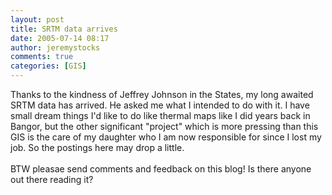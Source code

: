 ```yaml
---
layout: post
title: SRTM data arrives
date: 2005-07-14 08:17
author: jeremystocks
comments: true
categories: [GIS]
---
```

Thanks to the kindness of Jeffrey Johnson in the States, my long awaited SRTM data has arrived. He asked me what I intended to do with it. I have small dream things I'd like to do like thermal maps like I did years back in Bangor, but the other significant "project" which is more pressing than this GIS is the care of my daughter who I am now responsible for since I lost my job. So the postings here may drop a little. <br /><br />BTW pleasae send comments and feedback on this blog! Is there anyone out there reading it?
